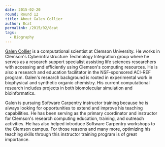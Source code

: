 ```yaml
---
date: 2015-02-20
round: Round 12
title: About Galen Collier
author: 8cat
permalink: /2015/02/8cat
tags:
  - Biography
---
```

[Galen Collier](http://citi.clemson.edu/galen) is a computational scientist at Clemson University. He works in Clemson's Cyberinfrastructure Technology Integration group where he serves as a research support specialist assisting life sciences researchers with accessing and efficiently using Clemson's computing resources. He is also a research and education facilitator in the NSF-sponsored ACI-REF program. Galen's research background is rooted in experimental work in biophysical and synthetic organic chemistry. His current computational research includes projects in both biomolecular simulation and bioinformatics.

Galen is pursuing Software Carpentry instructor training because he is always looking for opportunities to extend and improve his teaching capabilities. He has been serving as the primary coordinator and instructor for Clemson's research computing education, training, and outreach activities. He has also helped introduce Software Carpentry workshops to the Clemson campus. For those reasons and many more, optimizing his teaching skills through this instructor training program is of great importance.
